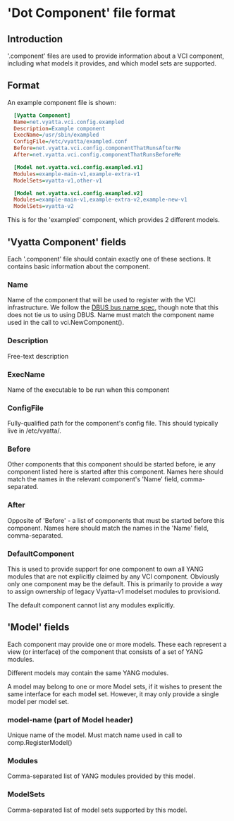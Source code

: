 # 'Dot Component' file format

## Introduction

'.component' files are used to provide information about a VCI
component, including what models it provides, and which model sets
are supported.

## Format

An example component file is shown:

```ini
  [Vyatta Component]
  Name=net.vyatta.vci.config.exampled
  Description=Example component
  ExecName=/usr/sbin/exampled
  ConfigFile=/etc/vyatta/exampled.conf
  Before=net.vyatta.vci.config.componentThatRunsAfterMe
  After=net.vyatta.vci.config.componentThatRunsBeforeMe

  [Model net.vyatta.vci.config.exampled.v1]
  Modules=example-main-v1,example-extra-v1
  ModelSets=vyatta-v1,other-v1

  [Model net.vyatta.vci.config.exampled.v2]
  Modules=example-main-v1,example-extra-v2,example-new-v1
  ModelSets=vyatta-v2
```

This is for the 'exampled' component, which provides 2 different models.

## 'Vyatta Component' fields

Each '.component' file should contain exactly one of these sections.  It
contains basic information about the component.

### Name

Name of the component that will be used to register with the VCI
infrastructure.  We follow the [DBUS bus name spec](https://dbus.freedesktop.org/doc/dbus-specification.html#message-protocol-names-bus), though note that this does not tie
us to using DBUS.  Name must match the component name used in the call to
vci.NewComponent().

### Description

Free-text description

### ExecName

Name of the executable to be run when this component

### ConfigFile

Fully-qualified path for the component's config file.  This should
typically live in /etc/vyatta/.

### Before

Other components that this component should be started before, ie any
component listed here is started after this component.  Names here should
match the names in the relevant component's 'Name' field, comma-separated.

### After

Opposite of 'Before' - a list of components that must be started before
this component.  Names here should match the names in the 'Name' field,
comma-separated.

### DefaultComponent

This is used to provide support for one component to own all YANG modules
that are not explicitly claimed by any VCI component.  Obviously only one
component may be the default.  This is primarily to provide a way to assign
ownership of legacy Vyatta-v1 modelset modules to provisiond.

The default component cannot list any modules explicitly.

## 'Model' fields

Each component may provide one or more models.  These each represent a view
(or interface) of the component that consists of a set of YANG modules.

Different models may contain the same YANG modules.

A model may belong to one or more Model sets, if it wishes to present the
same interface for each model set.  However, it may only provide a single
model per model set.

### model-name (part of Model header)

Unique name of the model.  Must match name used in call to
comp.RegisterModel()

### Modules

Comma-separated list of YANG modules provided by this model.

### ModelSets

Comma-separated list of model sets supported by this model.

